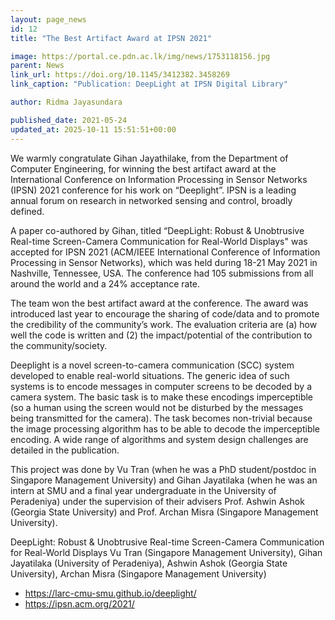 ```yaml
---
layout: page_news
id: 12
title: "The Best Artifact Award at IPSN 2021"

image: https://portal.ce.pdn.ac.lk/img/news/1753118156.jpg
parent: News
link_url: https://doi.org/10.1145/3412382.3458269
link_caption: "Publication: DeepLight at IPSN Digital Library"

author: Ridma Jayasundara

published_date: 2021-05-24
updated_at: 2025-10-11 15:51:51+00:00
---
```


<p>We warmly congratulate Gihan Jayathilake, from the Department of Computer Engineering, for winning the best artifact award at the International Conference on Information Processing in Sensor Networks (IPSN) 2021 conference for his work on &ldquo;Deeplight&rdquo;. IPSN is a leading annual forum on research in networked sensing and control, broadly defined.</p>
<p>A paper co-authored by Gihan, titled &ldquo;DeepLight: Robust &amp; Unobtrusive Real-time Screen-Camera Communication for Real-World Displays" was accepted for IPSN 2021 (ACM/IEEE International Conference of Information Processing in Sensor Networks), which was held during 18-21 May 2021 in Nashville, Tennessee, USA. The conference had 105 submissions from all around the world and a 24% acceptance rate.</p>
<p>The team won the best artifact award at the conference. The award was introduced last year to encourage the sharing of code/data and to promote the credibility of the community&rsquo;s work. The evaluation criteria are (a) how well the code is written and (2) the impact/potential of the contribution to the community/society.</p>
<p>Deeplight is a novel screen-to-camera communication (SCC) system developed to enable real-world situations. The generic idea of such systems is to encode messages in computer screens to be decoded by a camera system. The basic task is to make these encodings imperceptible (so a human using the screen would not be disturbed by the messages being transmitted for the camera). The task becomes non-trivial because the image processing algorithm has to be able to decode the imperceptible encoding. A wide range of algorithms and system design challenges are detailed in the publication.</p>
<p>This project was done by Vu Tran (when he was a PhD student/postdoc in Singapore Management University) and Gihan Jayatilaka (when he was an intern at SMU and a final year undergraduate in the University of Peradeniya) under the supervision of their advisers Prof. Ashwin Ashok (Georgia State University) and Prof. Archan Misra (Singapore Management University).</p>
<p>DeepLight: Robust &amp; Unobtrusive Real-time Screen-Camera Communication for Real-World Displays Vu Tran (Singapore Management University), Gihan Jayatilaka (University of Peradeniya), Ashwin Ashok (Georgia State University), Archan Misra (Singapore Management University)</p>
<ul>
<li><a href="https://larc-cmu-smu.github.io/deeplight/">https://larc-cmu-smu.github.io/deeplight/</a></li>
<li><a href="https://ipsn.acm.org/2021/">https://ipsn.acm.org/2021/</a></li>
</ul>

<!-- Automated Update by GitHub Actions -->
